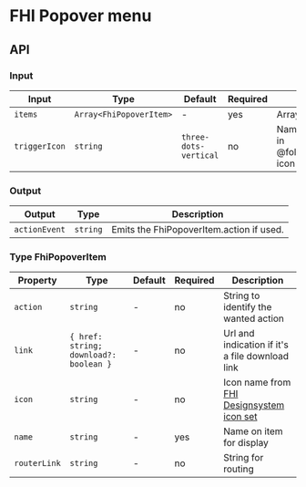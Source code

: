# FHI Popover menu

## API

### Input

| Input         | Type                    | Default               | Required | Description                                                        |
|---------------|-------------------------|-----------------------|----------|--------------------------------------------------------------------|
| `items`       | `Array<FhiPopoverItem>` | -                     | yes      | Array of menu items.                                               |
| `triggerIcon` | `string`                | `three-dots-vertical` | no       | Name of an icon available in @folkehelseinstituttet/style icon-set |

### Output

| Output        | Type     | Description                              |
|---------------|----------|------------------------------------------|
| `actionEvent` | `string` | Emits the FhiPopoverItem.action if used. |

### Type FhiPopoverItem

| Property       | Type                                   | Default | Required | Description                                                                                                      |
|----------------|----------------------------------------|---------|----------|------------------------------------------------------------------------------------------------------------------|
| `action`       | `string`                               | -       | no       | String to identify the wanted action                                                                             |
| `link`         | `{ href: string; download?: boolean }` | -       | no       | Url and indication if it's a file download link                                                                  |
| `icon`         | `string`                               | -       | no       | Icon name from [FHI Designsystem icon set](https://old.designsystem.fhi.no/developer/visual-identity/icons#icon-set) |
| `name`         | `string`                               | -       | yes      | Name on item for display                                                                                         |
| `routerLink`   | `string`                               | -       | no       | String for routing                                                                                               |
